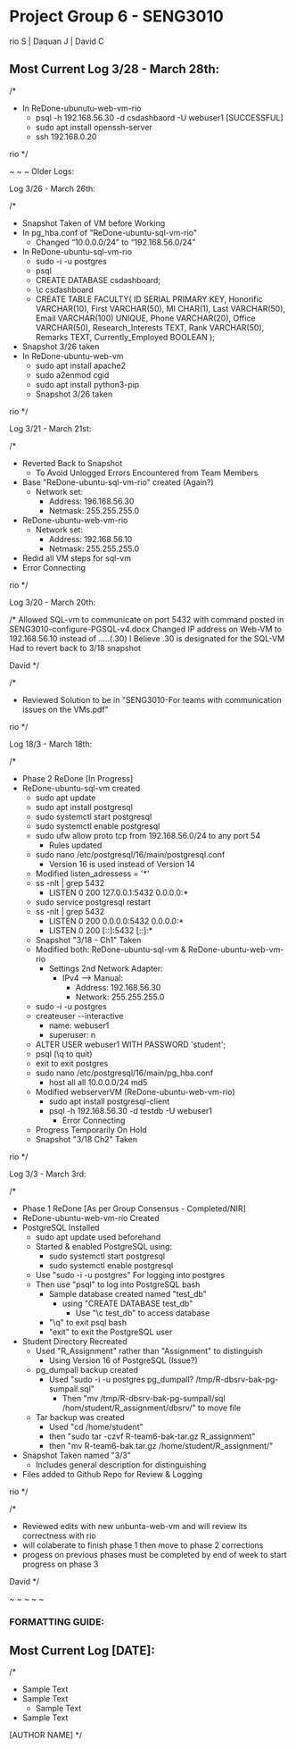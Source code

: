 # Project Group 6 - SENG3010
rio S | Daquan J | David C

## Most Current Log 3/28 - March 28th:

/*
- In ReDone-ubunutu-web-vm-rio
  - psql -h 192.168.56.30 -d csdashbaord -U webuser1 [SUCCESSFUL]
  - sudo apt install openssh-server
  - ssh 192.168.0.20

rio
*/

~
~
~
Older Logs:

Log 3/26 - March 26th:

/*
- Snapshot Taken of VM before Working
- In pg_hba.conf of "ReDone-ubuntu-sql-vm-rio"
  - Changed “10.0.0.0/24” to “192.168.56.0/24”
- In ReDone-ubuntu-sql-vm-rio
  - sudo -i -u postgres
  - psql
  - CREATE DATABASE csdashboard;
  - \c csdashboard
  - CREATE TABLE FACULTY(
      ID SERIAL PRIMARY KEY,
      Honorific VARCHAR(10),
      First VARCHAR(50),
      MI CHAR(1),
      Last VARCHAR(50),
      Email VARCHAR(100) UNIQUE,
      Phone VARCHAR(20),
      Office VARCHAR(50),
      Research_Interests TEXT,
      Rank VARCHAR(50),
      Remarks TEXT,
      Currently_Employed BOOLEAN
    );
- Snapshot 3/26 taken
- In ReDone-ubuntu-web-vm
  - sudo apt install apache2
  - sudo a2enmod cgid
  - sudo apt install python3-pip
  - Snapshot 3/26 taken

rio
*/

Log 3/21 - March 21st:

/*
- Reverted Back to Snapshot
  * To Avoid Unlogged Errors Encountered from Team Members
- Base "ReDone-ubuntu-sql-vm-rio" created (Again?)
  * Network set:
    - Address: 196.168.56.30
    - Netmask: 255.255.255.0
- ReDone-ubuntu-web-vm-rio
  * Network set:
    - Address: 192.168.56.10
    - Netmask: 255.255.255.0
 - Redid all VM steps for sql-vm
 - Error Connecting

rio
*/

Log 3/20 - March 20th:

/*
Allowed SQL-vm to communicate on port 5432 with command posted in SENG3010-configure-PGSQL-v4.docx
Changed IP address on Web-VM to 192.168.56.10 instead of .....(.30) I Believe .30 is designated for the SQL-VM
Had to revert back to 3/18 snapshot
  
David
*/

/*
* Reviewed Solution to be in "SENG3010-For teams with communication issues on the VMs.pdf"

rio
*/

Log 18/3 - March 18th:

/*
- Phase 2 ReDone [In Progress]
- ReDone-ubuntu-sql-vm created
  * sudo apt update
  * sudo apt install postgresql
  * sudo systemctl start postgresql
  * sudo systemctl enable postgresql
  * sudo ufw allow proto tcp from 192.168.56.0/24 to any port 54
    - Rules updated
  * sudo nano /etc/postgresql/16/main/postgresql.conf
    - Version 16 is used instead of Version 14
  * Modified listen_adressess = '*'
  * ss -nlt | grep 5432
    - LISTEN 0   200   127.0.0.1:5432   0.0.0.0:*
  * sudo service postgresql restart
  * ss -nlt | grep 5432
    - LISTEN 0   200   0.0.0.0:5432   0.0.0.0:*
    - LISTEN 0   200      [::]:5432      [::]:*
  * Snapshot "3/18 - Ch1" Taken
  * Modified both: ReDone-ubuntu-sql-vm & ReDone-ubuntu-web-vm-rio
    - Settings 2nd Network Adapter:
      * IPv4 --> Manual:
        - Address: 192.168.56.30
        - Network: 255.255.255.0
  * sudo -i -u postgres
  * createuser --interactive
    - name: webuser1
    - superuser: n
  * ALTER USER webuser1 WITH PASSWORD 'student';
  * psql (\q to quit)
  * exit to exit postgres
  * sudo nano /etc/postgresql/16/main/pg_hba.conf
    - host all all 10.0.0.0/24 md5
  * Modified webserverVM (ReDone-ubuntu-web-vm-rio)
    - sudo apt install postgresql-client
    - psql -h 192.168.56.30 -d testdb -U webuser1
      * Error Connecting
  * Progress Temporarily On Hold
  * Snapshot "3/18 Ch2" Taken
  
rio
*/

Log 3/3 - March 3rd:

/*
- Phase 1 ReDone [As per Group Consensus - Completed/NIR]
- ReDone-ubuntu-web-vm-rio Created
- PostgreSQL Installed
  * sudo apt update used beforehand
  - Started & enabled PostgreSQL using:
    * sudo systemctl start postgresql
    * sudo systemctl enable postgresql
  - Use "sudo -i -u postgres" For logging into postgres
  - Then use "psql" to log into PostgreSQL bash
    * Sample database created named "test_db"
      * using "CREATE DATABASE test_db"
        * Use "\c test_db" to access database
    * "\q" to exit psql bash
    * "exit" to exit the PostgreSQL user
- Student Directory Recreated
  * Used "R_Assignment" rather than "Assignment" to distinguish
    * Using Version 16 of PostgreSQL (Issue?)
  - pg_dumpall backup created
    * Used "sudo -i -u postgres pg_dumpall? /tmp/R-dbsrv-bak-pg-sumpall.sql"
      - Then "mv /tmp/R-dbsrv-bak-pg-sumpall/sql /hom/student/R_assignment/dbsrv/" to move file
  - Tar backup was created
    * Used "cd /home/student"
    * then "sudo tar -czvf R-team6-bak-tar.gz R_assignment"
    * then "mv R-team6-bak.tar.gz /home/student/R_assignment/"
- Snapshot Taken named "3/3"
  * Includes general description for distinguishing
- Files added to Github Repo for Review & Logging
  
rio
*/

/*
- Reviewed edits with new unbunta-web-vm and will review its correctness with rio 
- will colaberate to finish phase 1 then move to phase 2 corrections
- progess on previous phases must be completed by end of week to start progress on phase 3 
  
David
*/

~
~
~
~
~

### FORMATTING GUIDE:
## Most Current Log [DATE]:

/*
- Sample Text
- Sample Text
  * Sample Text
- Sample Text
  
[AUTHOR NAME]
*/
